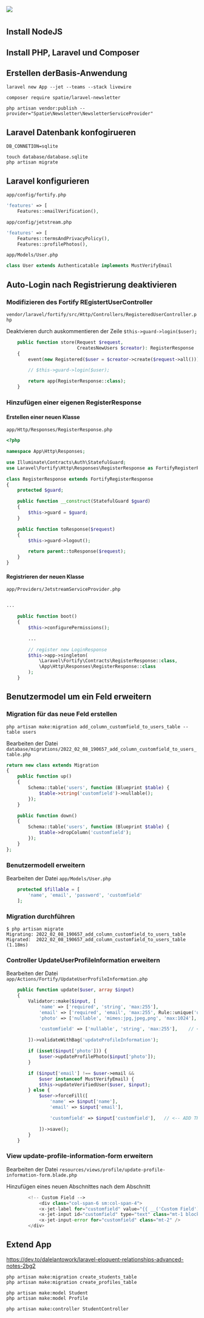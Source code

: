 ![](main.png)

#

## Install NodeJS

## Install PHP, Laravel und Composer

## Erstellen derBasis-Anwendung

```shell
laravel new App --jet --teams --stack livewire
```

```shell
composer require spatie/laravel-newsletter 
```

```shell
php artisan vendor:publish --provider="Spatie\Newsletter\NewsletterServiceProvider"
```

## Laravel Datenbank konfogirueren

```config
DB_CONNETION=sqlite
```

```shell
touch database/database.sqlite
php artisan migrate
```

## Laravel konfigurieren

```app/config/fortify.php```

```php
'features' => [
    Features::emailVerification(), 
```

```app/config/jetstream.php```

```php
'features' => [
    Features::termsAndPrivacyPolicy(),
    Features::profilePhotos(),
```

```app/Models/User.php```

```php
class User extends Authenticatable implements MustVerifyEmail
```

## Auto-Login nach Registrierung deaktivieren

### Modifizieren des Fortify REgistertUserController

```vendor/laravel/fortify/src/Http/Controllers/RegisteredUserController.php```

Deaktvieren durch auskommentieren der Zeile ```$this->guard->login($user);```

```php
    public function store(Request $request,
                          CreatesNewUsers $creator): RegisterResponse
    {
        event(new Registered($user = $creator->create($request->all())));

        // $this->guard->login($user);

        return app(RegisterResponse::class);
    }
```

### Hinzufügen einer eigenen RegisterResponse

#### Erstellen einer neuen Klasse

```app/Http/Responses/RegisterResponse.php```

```php
<?php

namespace App\Http\Responses;

use Illuminate\Contracts\Auth\StatefulGuard;
use Laravel\Fortify\Http\Responses\RegisterResponse as FortifyRegisterResponse;

class RegisterResponse extends FortifyRegisterResponse
{
    protected $guard;

    public function __construct(StatefulGuard $guard)
    {
        $this->guard = $guard;
    }

    public function toResponse($request)
    {
        $this->guard->logout();

        return parent::toResponse($request);
    }
}
```

#### Registrieren der neuen Klasse

```app/Providers/JetstreamServiceProvider.php```

```php

...

    public function boot()
    {
        $this->configurePermissions();

        ...

        // register new LoginResponse
        $this->app->singleton(
            \Laravel\Fortify\Contracts\RegisterResponse::class,
            \App\Http\Responses\RegisterResponse::class
        );
    }
```

## Benutzermodel um ein Feld erweitern

### Migration für das neue Feld erstellen

```shell
php artisan make:migration add_column_customfield_to_users_table --table users
```

Bearbeiten der Datei ```database/migrations/2022_02_08_190657_add_column_customfield_to_users_table.php```

```php
return new class extends Migration
{
    public function up()
    {
        Schema::table('users', function (Blueprint $table) {
            $table->string('customfield')->nullable();
        });
    }

    public function down()
    {
        Schema::table('users', function (Blueprint $table) {
            $table->dropColumn('customfield');
        });
    }
};
```

### Benutzermodell erweitern

Bearbeiten der Datei ```app/Models/User.php```

```php
    protected $fillable = [
        'name', 'email', 'password', 'customfield'
    ];
```

### Migration durchführen

```shell
$ php artisan migrate
Migrating: 2022_02_08_190657_add_column_customfield_to_users_table
Migrated:  2022_02_08_190657_add_column_customfield_to_users_table (1.18ms)
```

### Controller UpdateUserProfileInformation erweitern

Bearbeiten der Datei ```app/Actions/Fortify/UpdateUserProfileInformation.php```

```php
    public function update($user, array $input)
    {
        Validator::make($input, [
            'name' => ['required', 'string', 'max:255'],
            'email' => ['required', 'email', 'max:255', Rule::unique('users')->ignore($user->id)],
            'photo' => ['nullable', 'mimes:jpg,jpeg,png', 'max:1024'],
```

```php
            'customfield' => ['nullable', 'string', 'max:255'],    // <-- ADD THIS
```

```php
        ])->validateWithBag('updateProfileInformation');

        if (isset($input['photo'])) {
            $user->updateProfilePhoto($input['photo']);
        }

        if ($input['email'] !== $user->email &&
            $user instanceof MustVerifyEmail) {
            $this->updateVerifiedUser($user, $input);
        } else {
            $user->forceFill([
                'name' => $input['name'],
                'email' => $input['email'],
```

```php
                'customfield' => $input['customfield'],   // <-- ADD THIS
```

```php
            ])->save();
        }
    }
```

### View update-profile-information-form erweitern

Bearbeiten der Datei ```resources/views/profile/update-profile-information-form.blade.php```

Hinzufügen eines neuen Abschnittes nach dem Abschnitt <!-- EMail -->

```php
        <!-- Custom Field -->
            <div class="col-span-6 sm:col-span-4">
            <x-jet-label for="customfield" value="{{ __('Custom Field') }}" />
            <x-jet-input id="customfield" type="text" class="mt-1 block w-full" wire:model.defer="state.customfield" />
            <x-jet-input-error for="customfield" class="mt-2" />
        </div>
```

## Extend App

https://dev.to/dalelantowork/laravel-eloquent-relationships-advanced-notes-2bg2


```shell
php artisan make:migration create_students_table
php artisan make:migration create_profiles_table
```

```shell
php artisan make:model Student
php artisan make:model Profile
```

```shell
php artisan make:controller StudentController
```

